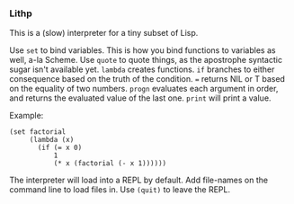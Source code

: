 ### Lithp

This is a (slow) interpreter for a tiny subset of Lisp.

Use `set` to bind variables. This is how you bind functions to variables as well, a-la Scheme. Use `quote` to quote things, as the apostrophe syntactic sugar isn't available yet. `lambda` creates functions. `if` branches to either consequence based on the truth of the condition. `=` returns NIL or T based on the equality of two numbers. `progn` evaluates each argument in order, and returns the evaluated value of the last one. `print` will print a value.

Example:

```
(set factorial
     (lambda (x)
	   (if (= x 0)
	       1
		   (* x (factorial (- x 1))))))
```

The interpreter will load into a REPL by default. Add file-names on the command line to load files in. Use `(quit)` to leave the REPL.
